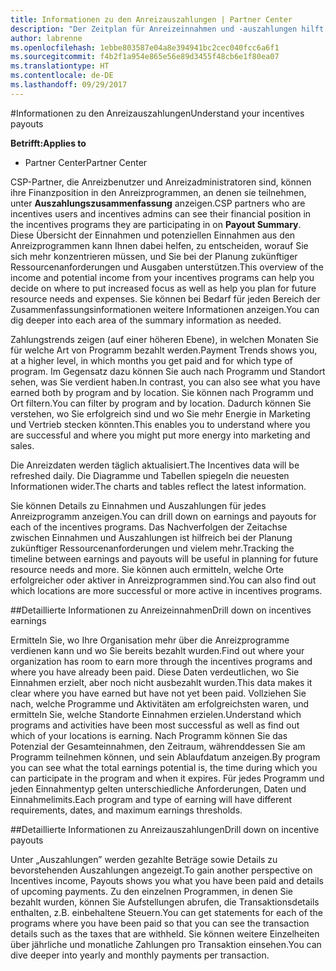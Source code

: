 ```yaml
---
title: Informationen zu den Anreizauszahlungen | Partner Center
description: "Der Zeitplan für Anreizeinnahmen und -auszahlungen hilft bei der künftigen Planung."
author: labrenne
ms.openlocfilehash: 1ebbe803587e04a8e394941bc2cec040fcc6a6f1
ms.sourcegitcommit: f4b2f1a954e865e56e89d3455f48cb6e1f80ea07
ms.translationtype: HT
ms.contentlocale: de-DE
ms.lasthandoff: 09/29/2017
---
```

#<a name="understand-your-incentives-payouts"></a><span data-ttu-id="6bfe8-103">Informationen zu den Anreizauszahlungen</span><span class="sxs-lookup"><span data-stu-id="6bfe8-103">Understand your incentives payouts</span></span>

**<span data-ttu-id="6bfe8-104">Betrifft:</span><span class="sxs-lookup"><span data-stu-id="6bfe8-104">Applies to</span></span>**

-  <span data-ttu-id="6bfe8-105">Partner Center</span><span class="sxs-lookup"><span data-stu-id="6bfe8-105">Partner Center</span></span>


<span data-ttu-id="6bfe8-106">CSP-Partner, die Anreizbenutzer und Anreizadministratoren sind, können ihre Finanzposition in den Anreizprogrammen, an denen sie teilnehmen, unter **Auszahlungszusammenfassung** anzeigen.</span><span class="sxs-lookup"><span data-stu-id="6bfe8-106">CSP partners who are incentives users and incentives admins can see their financial position in the incentives programs they are participating in on **Payout Summary**.</span></span> <span data-ttu-id="6bfe8-107">Diese Übersicht der Einnahmen und potenziellen Einnahmen aus den Anreizprogrammen kann Ihnen dabei helfen, zu entscheiden, worauf Sie sich mehr konzentrieren müssen, und Sie bei der Planung zukünftiger Ressourcenanforderungen und Ausgaben unterstützen.</span><span class="sxs-lookup"><span data-stu-id="6bfe8-107">This overview of the income and potential income from your incentives programs can help you decide on where to put increased focus as well as help you plan for future resource needs and expenses.</span></span> <span data-ttu-id="6bfe8-108">Sie können bei Bedarf für jeden Bereich der Zusammenfassungsinformationen weitere Informationen anzeigen.</span><span class="sxs-lookup"><span data-stu-id="6bfe8-108">You can dig deeper into each area of the summary information as needed.</span></span> 

<span data-ttu-id="6bfe8-109">Zahlungstrends zeigen (auf einer höheren Ebene), in welchen Monaten Sie für welche Art von Programm bezahlt werden.</span><span class="sxs-lookup"><span data-stu-id="6bfe8-109">Payment Trends shows you, at a higher level, in which months you get paid and for which type of program.</span></span> <span data-ttu-id="6bfe8-110">Im Gegensatz dazu können Sie auch nach Programm und Standort sehen, was Sie verdient haben.</span><span class="sxs-lookup"><span data-stu-id="6bfe8-110">In contrast, you can also see what you have earned both by program and by location.</span></span> <span data-ttu-id="6bfe8-111">Sie können nach Programm und Ort filtern.</span><span class="sxs-lookup"><span data-stu-id="6bfe8-111">You can filter by program and by location.</span></span> <span data-ttu-id="6bfe8-112">Dadurch können Sie verstehen, wo Sie erfolgreich sind und wo Sie mehr Energie in Marketing und Vertrieb stecken könnten.</span><span class="sxs-lookup"><span data-stu-id="6bfe8-112">This enables you to understand where you are successful and where you might put more energy into marketing and sales.</span></span>

<span data-ttu-id="6bfe8-113">Die Anreizdaten werden täglich aktualisiert.</span><span class="sxs-lookup"><span data-stu-id="6bfe8-113">The Incentives data will be refreshed daily.</span></span> <span data-ttu-id="6bfe8-114">Die Diagramme und Tabellen spiegeln die neuesten Informationen wider.</span><span class="sxs-lookup"><span data-stu-id="6bfe8-114">The charts and tables reflect the latest information.</span></span>

<span data-ttu-id="6bfe8-115">Sie können Details zu Einnahmen und Auszahlungen für jedes Anreizprogramm anzeigen.</span><span class="sxs-lookup"><span data-stu-id="6bfe8-115">You can drill down on earnings and payouts for each of the incentives programs.</span></span> <span data-ttu-id="6bfe8-116">Das Nachverfolgen der Zeitachse zwischen Einnahmen und Auszahlungen ist hilfreich bei der Planung zukünftiger Ressourcenanforderungen und vielem mehr.</span><span class="sxs-lookup"><span data-stu-id="6bfe8-116">Tracking the timeline between earnings and payouts will be useful in planning for future resource needs and more.</span></span> <span data-ttu-id="6bfe8-117">Sie können auch ermitteln, welche Orte erfolgreicher oder aktiver in Anreizprogrammen sind.</span><span class="sxs-lookup"><span data-stu-id="6bfe8-117">You can also find out which locations are more successful or more active in incentives programs.</span></span> 

##<a name="drill-down-on-incentives-earnings"></a><span data-ttu-id="6bfe8-118">Detaillierte Informationen zu Anreizeinnahmen</span><span class="sxs-lookup"><span data-stu-id="6bfe8-118">Drill down on incentives earnings</span></span>

<span data-ttu-id="6bfe8-119">Ermitteln Sie, wo Ihre Organisation mehr über die Anreizprogramme verdienen kann und wo Sie bereits bezahlt wurden.</span><span class="sxs-lookup"><span data-stu-id="6bfe8-119">Find out where your organization has room to earn more through the incentives programs and where you have already been paid.</span></span> <span data-ttu-id="6bfe8-120">Diese Daten verdeutlichen, wo Sie Einnahmen erzielt, aber noch nicht ausbezahlt wurden.</span><span class="sxs-lookup"><span data-stu-id="6bfe8-120">This data makes it clear where you have earned but have not yet been paid.</span></span>  <span data-ttu-id="6bfe8-121">Vollziehen Sie nach, welche Programme und Aktivitäten am erfolgreichsten waren, und ermitteln Sie, welche Standorte Einnahmen erzielen.</span><span class="sxs-lookup"><span data-stu-id="6bfe8-121">Understand which programs and activities have been most successful as well as find out which of your locations is earning.</span></span> <span data-ttu-id="6bfe8-122">Nach Programm können Sie das Potenzial der Gesamteinnahmen, den Zeitraum, währenddessen Sie am Programm teilnehmen können, und sein Ablaufdatum anzeigen.</span><span class="sxs-lookup"><span data-stu-id="6bfe8-122">By program you can see what the total earnings potential is, the time during which you can participate in the program and when it expires.</span></span> <span data-ttu-id="6bfe8-123">Für jedes Programm und jeden Einnahmentyp gelten unterschiedliche Anforderungen, Daten und Einnahmelimits.</span><span class="sxs-lookup"><span data-stu-id="6bfe8-123">Each program and type of earning will have different requirements, dates, and maximum earnings thresholds.</span></span> 

##<a name="drill-down-on-incentive-payouts"></a><span data-ttu-id="6bfe8-124">Detaillierte Informationen zu Anreizauszahlungen</span><span class="sxs-lookup"><span data-stu-id="6bfe8-124">Drill down on incentive payouts</span></span>

<span data-ttu-id="6bfe8-125">Unter „Auszahlungen” werden gezahlte Beträge sowie Details zu bevorstehenden Auszahlungen angezeigt.</span><span class="sxs-lookup"><span data-stu-id="6bfe8-125">To gain another perspective on Incentives income, Payouts shows you what you have been paid and details of upcoming payments.</span></span> <span data-ttu-id="6bfe8-126">Zu den einzelnen Programmen, in denen Sie bezahlt wurden, können Sie Aufstellungen abrufen, die Transaktionsdetails enthalten, z.B. einbehaltene Steuern.</span><span class="sxs-lookup"><span data-stu-id="6bfe8-126">You can get statements for each of the programs where you have been paid so that you can see the transaction details such as the taxes that are withheld.</span></span> <span data-ttu-id="6bfe8-127">Sie können weitere Einzelheiten über jährliche und monatliche Zahlungen pro Transaktion einsehen.</span><span class="sxs-lookup"><span data-stu-id="6bfe8-127">You can dive deeper into yearly and monthly payments per transaction.</span></span>